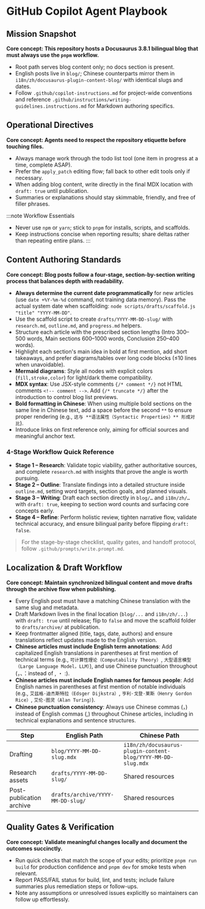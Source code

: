 # GitHub Copilot Agent Playbook

## Mission Snapshot
**Core concept: This repository hosts a Docusaurus 3.8.1 bilingual blog that must always use the `pnpm` workflow.**
- Root path serves blog content only; no docs section is present.
- English posts live in `blog/`; Chinese counterparts mirror them in `i18n/zh/docusaurus-plugin-content-blog/` with identical slugs and dates.
- Follow `.github/copilot-instructions.md` for project-wide conventions and reference `.github/instructions/writing-guidelines.instructions.md` for Markdown authoring specifics.

## Operational Directives
**Core concept: Agents need to respect the repository etiquette before touching files.**
- Always manage work through the todo list tool (one item in progress at a time, complete ASAP).
- Prefer the `apply_patch` editing flow; fall back to other edit tools only if necessary.
- When adding blog content, write directly in the final MDX location with `draft: true` until publication.
- Summaries or explanations should stay skimmable, friendly, and free of filler phrases.

:::note Workflow Essentials
- Never use `npm` or `yarn`; stick to `pnpm` for installs, scripts, and scaffolds.
- Keep instructions concise when reporting results; share deltas rather than repeating entire plans.
:::

## Content Authoring Standards
**Core concept: Blog posts follow a four-stage, section-by-section writing process that balances depth with readability.**
- **Always determine the current date programmatically** for new articles (use `date +%Y-%m-%d` command, not training data memory). Pass the actual system date when scaffolding: `node scripts/drafts/scaffold.js "title" "YYYY-MM-DD"`.
- Use the scaffold script to create `drafts/YYYY-MM-DD-slug/` with `research.md`, `outline.md`, and `progress.md` helpers.
- Structure each article with the prescribed section lengths (Intro 300–500 words, Main sections 600–1000 words, Conclusion 250–400 words).
- Highlight each section's main idea in bold at first mention, add short takeaways, and prefer diagrams/tables over long code blocks (≤10 lines when unavoidable).
- **Mermaid diagrams**: Style all nodes with explicit colors (`fill,stroke,color`) for light/dark theme compatibility.
- **MDX syntax**: Use JSX-style comments `{/* comment */}` not HTML comments `<!-- comment -->`. Add `{/* truncate */}` after the introduction to control blog list previews.
- **Bold formatting in Chinese**: When using multiple bold sections on the same line in Chinese text, add a space before the second `**` to ensure proper rendering (e.g., `这与 **语法属性（Syntactic Properties）** 形成对比`).
- Introduce links on first reference only, aiming for official sources and meaningful anchor text.

### 4-Stage Workflow Quick Reference
- **Stage 1 – Research**: Validate topic viability, gather authoritative sources, and complete `research.md` with insights that prove the angle is worth pursuing.
- **Stage 2 – Outline**: Translate findings into a detailed structure inside `outline.md`, setting word targets, section goals, and planned visuals.
- **Stage 3 – Writing**: Draft each section directly in `blog/…` and `i18n/zh/…` with `draft: true`, keeping to section word counts and surfacing core concepts early.
- **Stage 4 – Refine**: Perform holistic review, tighten narrative flow, validate technical accuracy, and ensure bilingual parity before flipping `draft: false`.

> For the stage-by-stage checklist, quality gates, and handoff protocol, follow `.github/prompts/write.prompt.md`.

## Localization & Draft Workflow
**Core concept: Maintain synchronized bilingual content and move drafts through the archive flow when publishing.**
- Every English post must have a matching Chinese translation with the same slug and metadata.
- Draft Markdown lives in the final location (`blog/...` and `i18n/zh/...`) with `draft: true` until release; flip to `false` and move the scaffold folder to `drafts/archive/` at publication.
- Keep frontmatter aligned (title, tags, date, authors) and ensure translations reflect updates made to the English version.
- **Chinese articles must include English term annotations**: Add capitalized English translations in parentheses at first mention of technical terms (e.g., `可计算性理论（Computability Theory）`, `大型语言模型（Large Language Model，LLM）`), and use Chinese punctuation throughout (，、：instead of , ・ :).
- **Chinese articles must include English names for famous people**: Add English names in parentheses at first mention of notable individuals (e.g., `艾兹格·迪杰斯特拉（Edsger Dijkstra）`, `亨利·戈登·莱斯（Henry Gordon Rice）`, `艾伦·图灵（Alan Turing）`).
- **Chinese punctuation consistency**: Always use Chinese commas (，) instead of English commas (,) throughout Chinese articles, including in technical explanations and sentence structures.

| Step | English Path | Chinese Path |
| --- | --- | --- |
| Drafting | `blog/YYYY-MM-DD-slug.mdx` | `i18n/zh/docusaurus-plugin-content-blog/YYYY-MM-DD-slug.mdx` |
| Research assets | `drafts/YYYY-MM-DD-slug/` | Shared resources |
| Post-publication archive | `drafts/archive/YYYY-MM-DD-slug/` | Shared resources |

## Quality Gates & Verification
**Core concept: Validate meaningful changes locally and document the outcomes succinctly.**
- Run quick checks that match the scope of your edits; prioritize `pnpm run build` for production confidence and `pnpm dev` for smoke tests when relevant.
- Report PASS/FAIL status for build, lint, and tests; include failure summaries plus remediation steps or follow-ups.
- Note any assumptions or unresolved issues explicitly so maintainers can follow up effortlessly.
